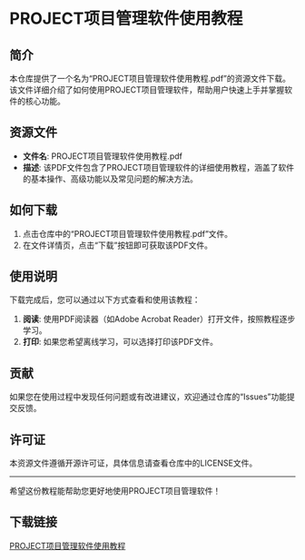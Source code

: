 # PROJECT项目管理软件使用教程

## 简介

本仓库提供了一个名为“PROJECT项目管理软件使用教程.pdf”的资源文件下载。该文件详细介绍了如何使用PROJECT项目管理软件，帮助用户快速上手并掌握软件的核心功能。

## 资源文件

- **文件名**: PROJECT项目管理软件使用教程.pdf
- **描述**: 该PDF文件包含了PROJECT项目管理软件的详细使用教程，涵盖了软件的基本操作、高级功能以及常见问题的解决方法。

## 如何下载

1. 点击仓库中的“PROJECT项目管理软件使用教程.pdf”文件。
2. 在文件详情页，点击“下载”按钮即可获取该PDF文件。

## 使用说明

下载完成后，您可以通过以下方式查看和使用该教程：

1. **阅读**: 使用PDF阅读器（如Adobe Acrobat Reader）打开文件，按照教程逐步学习。
2. **打印**: 如果您希望离线学习，可以选择打印该PDF文件。

## 贡献

如果您在使用过程中发现任何问题或有改进建议，欢迎通过仓库的“Issues”功能提交反馈。

## 许可证

本资源文件遵循开源许可证，具体信息请查看仓库中的LICENSE文件。

---

希望这份教程能帮助您更好地使用PROJECT项目管理软件！

## 下载链接

[PROJECT项目管理软件使用教程](https://pan.quark.cn/s/ada2e8fa36fc)
